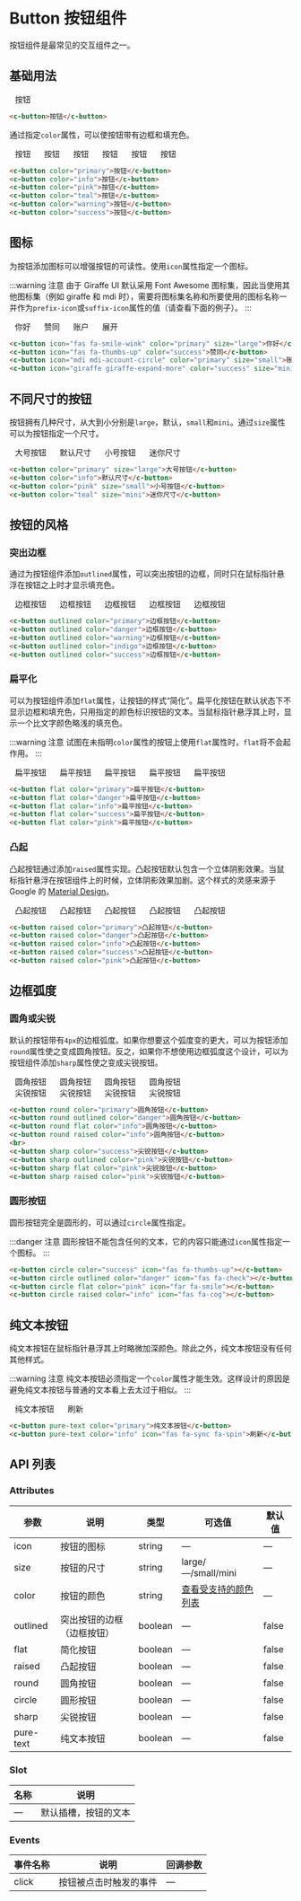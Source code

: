 # Button 按钮组件

按钮组件是最常见的交互组件之一。

## 基础用法

<c-button style="margin: 10px;">按钮</c-button>

```html
<c-button>按钮</c-button>
```

通过指定`color`属性，可以使按钮带有边框和填充色。

<c-button style="margin: 10px;" color="primary">按钮</c-button>
<c-button style="margin: 10px;" color="info">按钮</c-button>
<c-button style="margin: 10px;" color="pink">按钮</c-button>
<c-button style="margin: 10px;" color="teal">按钮</c-button>
<c-button style="margin: 10px;" color="warning">按钮</c-button>
<c-button style="margin: 10px;" color="success">按钮</c-button>

```html
<c-button color="primary">按钮</c-button>
<c-button color="info">按钮</c-button>
<c-button color="pink">按钮</c-button>
<c-button color="teal">按钮</c-button>
<c-button color="warning">按钮</c-button>
<c-button color="success">按钮</c-button>
```

## 图标

为按钮添加图标可以增强按钮的可读性。使用`icon`属性指定一个图标。

:::warning 注意
由于 Giraffe UI 默认采用 Font Awesome 图标集，因此当使用其他图标集（例如 giraffe 和 mdi 时），需要将图标集名称和所要使用的图标名称一并作为`prefix-icon`或`suffix-icon`属性的值（请查看下面的例子）。
:::

<c-button style="margin: 10px;" icon="fas fa-smile-wink" color="primary" size="large">你好</c-button>
<c-button style="margin: 10px;" icon="fas fa-thumbs-up" color="success">赞同</c-button>
<c-button style="margin: 10px;" icon="mdi mdi-account-circle" color="primary" size="small">账户</c-button>
<c-button style="margin: 10px;" icon="giraffe giraffe-expand-more" color="success" size="mini">展开</c-button>

```html
<c-button icon="fas fa-smile-wink" color="primary" size="large">你好</c-button>
<c-button icon="fas fa-thumbs-up" color="success">赞同</c-button>
<c-button icon="mdi mdi-account-circle" color="primary" size="small">账户</c-button>
<c-button icon="giraffe giraffe-expand-more" color="success" size="mini">展开</c-button>
```

## 不同尺寸的按钮

按钮拥有几种尺寸，从大到小分别是`large`，默认，`small`和`mini`。通过`size`属性可以为按钮指定一个尺寸。

<c-button style="margin: 10px;" color="primary" size="large">大号按钮</c-button>
<c-button style="margin: 10px;" color="info">默认尺寸</c-button>
<c-button style="margin: 10px;" color="pink" size="small">小号按钮</c-button>
<c-button style="margin: 10px;" color="teal" size="mini">迷你尺寸</c-button>

```html
<c-button color="primary" size="large">大号按钮</c-button>
<c-button color="info">默认尺寸</c-button>
<c-button color="pink" size="small">小号按钮</c-button>
<c-button color="teal" size="mini">迷你尺寸</c-button>
```

## 按钮的风格

### 突出边框

通过为按钮组件添加`outlined`属性，可以突出按钮的边框，同时只在鼠标指针悬浮在按钮之上时才显示填充色。

<c-button style="margin: 10px;" outlined color="primary">边框按钮</c-button>
<c-button style="margin: 10px;" outlined color="danger">边框按钮</c-button>
<c-button style="margin: 10px;" outlined color="warning">边框按钮</c-button>
<c-button style="margin: 10px;" outlined color="indigo">边框按钮</c-button>
<c-button style="margin: 10px;" outlined color="success">边框按钮</c-button>

```html
<c-button outlined color="primary">边框按钮</c-button>
<c-button outlined color="danger">边框按钮</c-button>
<c-button outlined color="warning">边框按钮</c-button>
<c-button outlined color="indigo">边框按钮</c-button>
<c-button outlined color="success">边框按钮</c-button>
```

### 扁平化

可以为按钮组件添加`flat`属性，让按钮的样式“简化”。扁平化按钮在默认状态下不显示边框和填充色，只用指定的颜色标识按钮的文本。当鼠标指针悬浮其上时，显示一个比文字颜色略浅的填充色。

:::warning 注意
试图在未指明`color`属性的按钮上使用`flat`属性时，`flat`将不会起作用。
:::

<c-button style="margin: 10px;" flat color="primary">扁平按钮</c-button>
<c-button style="margin: 10px;" flat color="danger">扁平按钮</c-button>
<c-button style="margin: 10px;" flat color="info">扁平按钮</c-button>
<c-button style="margin: 10px;" flat color="success">扁平按钮</c-button>
<c-button style="margin: 10px;" flat color="pink">扁平按钮</c-button>

```html
<c-button flat color="primary">扁平按钮</c-button>
<c-button flat color="danger">扁平按钮</c-button>
<c-button flat color="info">扁平按钮</c-button>
<c-button flat color="success">扁平按钮</c-button>
<c-button flat color="pink">扁平按钮</c-button>
```

### 凸起

凸起按钮通过添加`raised`属性实现。凸起按钮默认包含一个立体阴影效果。当鼠标指针悬浮在按钮组件上的时候，立体阴影效果加剧。这个样式的灵感来源于 Google 的 [Material Design](https://www.material.io/)。

<c-button style="margin: 10px;" raised color="primary">凸起按钮</c-button>
<c-button style="margin: 10px;" raised color="danger">凸起按钮</c-button>
<c-button style="margin: 10px;" raised color="info">凸起按钮</c-button>
<c-button style="margin: 10px;" raised color="success">凸起按钮</c-button>
<c-button style="margin: 10px;" raised color="pink">凸起按钮</c-button>

```html
<c-button raised color="primary">凸起按钮</c-button>
<c-button raised color="danger">凸起按钮</c-button>
<c-button raised color="info">凸起按钮</c-button>
<c-button raised color="success">凸起按钮</c-button>
<c-button raised color="pink">凸起按钮</c-button>
```

## 边框弧度

### 圆角或尖锐

默认的按钮带有`4px`的边框弧度。如果你想要这个弧度变的更大，可以为按钮添加`round`属性使之变成圆角按钮。反之，如果你不想使用边框弧度这个设计，可以为按钮组件添加`sharp`属性使之变成尖锐按钮。

<c-button style="margin: 10px;" round color="primary">圆角按钮</c-button>
<c-button style="margin: 10px;" round outlined color="danger">圆角按钮</c-button>
<c-button style="margin: 10px;" round flat color="info">圆角按钮</c-button>
<c-button style="margin: 10px;" round raised color="info">圆角按钮</c-button>
<br>
<c-button style="margin: 10px;" sharp color="success">尖锐按钮</c-button>
<c-button style="margin: 10px;" sharp outlined color="pink">尖锐按钮</c-button>
<c-button style="margin: 10px;" sharp flat color="pink">尖锐按钮</c-button>
<c-button style="margin: 10px;" sharp raised color="pink">尖锐按钮</c-button>

```html
<c-button round color="primary">圆角按钮</c-button>
<c-button round outlined color="danger">圆角按钮</c-button>
<c-button round flat color="info">圆角按钮</c-button>
<c-button round raised color="info">圆角按钮</c-button>
<br>
<c-button sharp color="success">尖锐按钮</c-button>
<c-button sharp outlined color="pink">尖锐按钮</c-button>
<c-button sharp flat color="pink">尖锐按钮</c-button>
<c-button sharp raised color="pink">尖锐按钮</c-button>
```

### 圆形按钮

圆形按钮完全是圆形的，可以通过`circle`属性指定。

:::danger 注意
圆形按钮不能包含任何的文本，它的内容只能通过`icon`属性指定一个图标。
:::

<c-button style="margin: 10px;" circle color="success" icon="fas fa-thumbs-up"></c-button>
<c-button style="margin: 10px;" circle outlined color="danger" icon="fas fa-check"></c-button>
<c-button style="margin: 10px;" circle flat color="pink" icon="far fa-smile"></c-button>
<c-button style="margin: 10px;" circle raised color="info" icon="fas fa-cog"></c-button>

```html
<c-button circle color="success" icon="fas fa-thumbs-up"></c-button>
<c-button circle outlined color="danger" icon="fas fa-check"></c-button>
<c-button circle flat color="pink" icon="far fa-smile"></c-button>
<c-button circle raised color="info" icon="fas fa-cog"></c-button>
```

## 纯文本按钮

纯文本按钮在鼠标指针悬浮其上时略微加深颜色。除此之外，纯文本按钮没有任何其他样式。

:::warning 注意
纯文本按钮必须指定一个`color`属性才能生效。这样设计的原因是避免纯文本按钮与普通的文本看上去太过于相似。
:::

<c-button style="margin: 10px;" pure-text color="primary">纯文本按钮</c-button>
<c-button style="margin: 10px;" pure-text color="info" icon="fas fa-sync fa-spin">刷新</c-button>

```html
<c-button pure-text color="primary">纯文本按钮</c-button>
<c-button pure-text color="info" icon="fas fa-sync fa-spin">刷新</c-button>
```

## API 列表

### Attributes
| 参数      | 说明          | 类型      | 可选值                           | 默认值  |
|---------- |-------------- |---------- |-------------------------------- |-------- |
| icon | 按钮的图标 | string | — | — |
| size | 按钮的尺寸 | string | large/—/small/mini | — |
| color | 按钮的颜色 | string | [查看受支持的颜色列表](color.md) | — |
| outlined | 突出按钮的边框（边框按钮） | boolean | — | false |
| flat | 简化按钮 | boolean | — | false |
| raised | 凸起按钮 | boolean | — | false |
| round | 圆角按钮 | boolean | — | false |
| circle | 圆形按钮 | boolean | — | false |
| sharp | 尖锐按钮 | boolean | — | false |
| pure-text | 纯文本按钮 | boolean | — | false |

### Slot

| 名称 | 说明                |
|------|--------------------|
| — | 默认插槽，按钮的文本 |

### Events
| 事件名称 | 说明 | 回调参数 |
|---------- |-------- |---------- |
| click | 按钮被点击时触发的事件 | — |